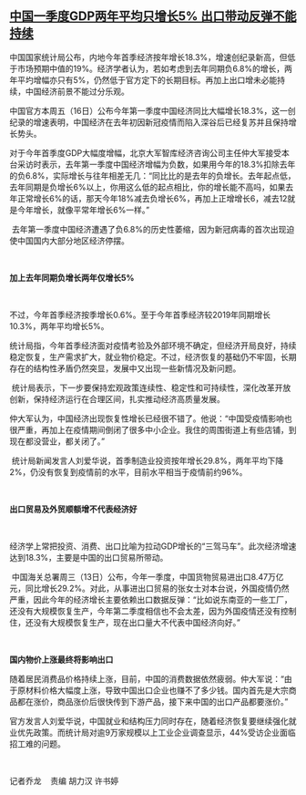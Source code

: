 <!--1618563425000-->
[中国一季度GDP两年平均只增长5%  出口带动反弹不能持续](https://www.rfa.org/mandarin/yataibaodao/jingmao/ql1-04162021045652.html)
------

<p><span style="font-weight: 400;">中国国家统计局公布，内地今年首季经济按年增长18.3%，增速创纪录新高，但低于市场预期中值的19%。经济学者认为，若如考虑到去年同期负6.8%的增长，两年平圴增幅亦只有5%，仍然低于官方定下的长期目标。再加上出口增未必能持续，中国经济前景不能过分乐观。</span><span style="font-weight: 400;"></span></p><p><span style="font-weight: 400;">中国官方本周五（16日）公布今年第一季度中国经济同比大幅增长18.3%，这一创纪录的增速表明，中国经济在去年初因新冠疫情而陷入深谷后已经复苏并且保持增长势头。</span><span style="font-weight: 400;"> </span></p><p><span style="font-weight: 400;">对于今年首季度GDP大幅度增幅，北京大军智库经济咨询公司主任仲大军接受本台采访时表示，去年第一季度中国经济增幅为负数，如果用今年的18.3%扣除去年的负6.8%，实际增长与往年相差无几：“同比比的是去年的负增长。去年起点低，去年同期是负增长6%以上，你用这么低的起点相比，你的增长能不高吗，如果去年正常增长6%的话，那天今年18%减去负增长6%，再加上正增增长6，减去12就是今年增长，就像平常年增长6%一样。”</span></p><p><span style="font-weight: 400;"> </span><span style="font-weight: 400;">去年第一季度中国经济遭遇了负6.8%的历史性萎缩，因为新冠病毒的首次出现迫使中国国内大部分地区经济停摆。</span></p><p><span style="font-weight: 400;"> </span></p><p><b>加上去年同期负增长两年仅增长5%</b></p><p><span style="font-weight: 400;"> </span></p><p><span style="font-weight: 400;">不过，今年首季经济按季增长0.6%。至于今年首季经济较2019年同期增长10.3%，两年平均增长5%。</span></p><p><span style="font-weight: 400;">统计局指，今年首季经济面对疫情考验及外部环境不确定，但经济开局良好，持续稳定恢复，生产需求扩大，就业物价稳定。不过，经济恢复的基础仍不牢固，长期存在的结构性矛盾仍然突显，发展中又出现一些新情况及新问题。</span></p><p><span style="font-weight: 400;"> </span><span style="font-weight: 400;"></span><span style="font-weight: 400;">统计局表示，下一步要保持宏观政策连续性、稳定性和可持续性，深化改革开放创新，保持经济运行在合理区间，扎实推动经济高质量发展。</span></p><p><span style="font-weight: 400;">仲大军认为，中国经济出现恢复性增长已经很不错了。他说：“中国受疫情影响也很严重，再加上在疫情期间倒闭了很多中小企业。我住的周围街道上有些店铺，到现在都没营业，都关闭了。”</span></p><p><span style="font-weight: 400;"> </span><span style="font-weight: 400;">统计局新闻发言人刘爱华说，首季制造业投资按年增长29.8%，两年平均下降2%，仍没有恢复到疫情前的水平，目前水平相当于疫情前约96%。</span></p><p><span style="font-weight: 400;"> </span></p><p><b>出口贸易及外贸顺额增不代表经济好</b></p><p><span style="font-weight: 400;"> </span></p><p><span style="font-weight: 400;">经济学上常把投资、消费、出口比喻为拉动GDP增长的“三驾马车”。此次经济增速达到18.3%，主要是中国的出口贸易所带动。</span></p><p><span style="font-weight: 400;"> </span><span style="font-weight: 400;">中国海关总署周三（13日）公布，今年一季度，中国货物贸易进出口8.47万亿元，同比增长29.2%。对此，从事进出口贸易的张女士对本台说，外国疫情仍然严重，因此今年的经济增长主要依赖出口数据反弹：“比如说东南亚的一些工厂，还没有大规模恢复生产，今年第二季度相信也不会太差，因为外国疫情还没有控制住，还没有大规模恢复生产，现在出口量大不代表中国经济向好。”</span></p><p><span style="font-weight: 400;"> </span></p><p><b>国内物价上涨最终将影响出口</b></p><p><span style="font-weight: 400;">随着居民消费品价格持续上涨，目前，中国的消费数据依然疲弱。仲大军说：“由于原材料价格大幅度上涨，导致中国出口企业也赚不了多少钱。国内首先是大宗商品都在涨价，商品涨价后很快传到下游产品，接下来中国的出口产品都要涨价。”</span></p><p><span style="font-weight: 400;">官方发言人刘爱华说，中国就业和结构压力同时存在，随着经济恢复要继续强化就业优先政策。而统计局对逾9万家规模以上工业企业调查显示，44%受访企业面临招工难的问题。</span></p><p><span style="font-weight: 400;"> </span></p><p><span style="font-weight: 400;">记者乔龙    责编 胡力汉 许书婷</span></p><p><br/><br/></p>
